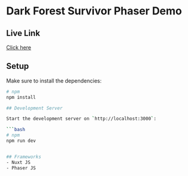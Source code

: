 # Dark Forest Survivor Phaser Demo

## Live Link

[Click here](http://ikraamghoor.com/ForestRPG/)

## Setup

Make sure to install the dependencies:

```bash
# npm
npm install

## Development Server

Start the development server on `http://localhost:3000`:

```bash
# npm
npm run dev


## Frameworks
- Nuxt JS
- Phaser JS
